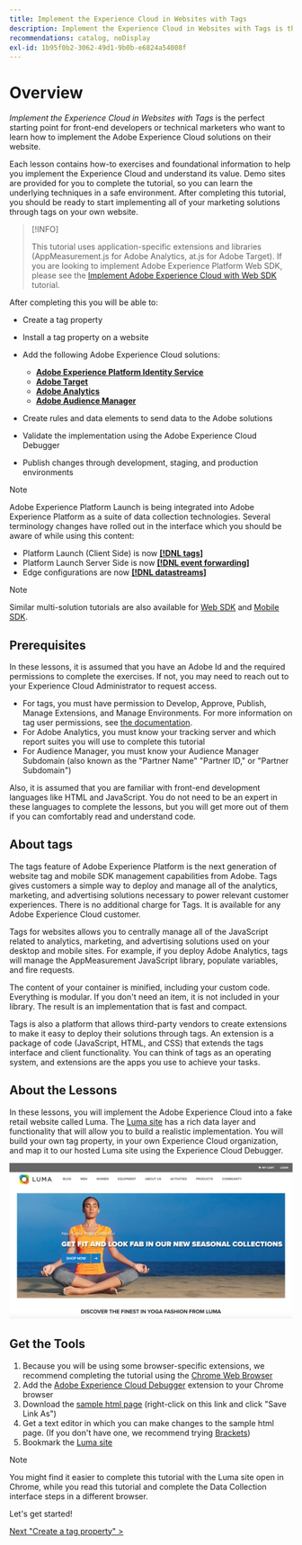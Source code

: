 ```yaml
---
title: Implement the Experience Cloud in Websites with Tags
description: Implement the Experience Cloud in Websites with Tags is the perfect starting point for front-end developers or technical marketers who want to learn how to implement the Adobe Experience Cloud solutions on their website.
recommendations: catalog, noDisplay
exl-id: 1b95f0b2-3062-49d1-9b0b-e6824a54008f
---
```

# Overview

_Implement the Experience Cloud in Websites with Tags_ is the perfect starting point for front-end developers or technical marketers who want to learn how to implement the Adobe Experience Cloud solutions on their website.

Each lesson contains how-to exercises and foundational information to help you implement the Experience Cloud and understand its value.  Demo sites are provided for you to complete the tutorial, so you can learn the underlying techniques in a safe environment. After completing this tutorial, you should be ready to start implementing all of your marketing solutions through tags on your own website.

>[!INFO]
>
>This tutorial uses application-specific extensions and libraries (AppMeasurement.js for Adobe Analytics, at.js for Adobe Target). If you are looking to implement Adobe Experience Platform Web SDK, please see the [Implement Adobe Experience Cloud with Web SDK](/help/tutorial-web-sdk/overview.md) tutorial.


After completing this you will be able to:

* Create a tag property

* Install a tag property on a website

* Add the following Adobe Experience Cloud solutions:
  * **[Adobe Experience Platform Identity Service](id-service.md)**
  * **[Adobe Target](target.md)**
  * **[Adobe Analytics](analytics.md)**
  * **[Adobe Audience Manager](audience-manager.md)**

* Create rules and data elements to send data to the Adobe solutions

* Validate the implementation using the Adobe Experience Cloud Debugger

* Publish changes through development, staging, and production environments

>[!NOTE]
>
>Adobe Experience Platform Launch is being integrated into Adobe Experience Platform as a suite of data collection technologies. Several terminology changes have rolled out in the interface which you should be aware of while using this content:
>
> * Platform Launch (Client Side) is now **[[!DNL tags]](https://experienceleague.adobe.com/docs/experience-platform/tags/home.html)** 
> * Platform Launch Server Side is now **[[!DNL event forwarding]](https://experienceleague.adobe.com/docs/experience-platform/tags/event-forwarding/overview.html)** 
> * Edge configurations  are now **[[!DNL datastreams]](https://experienceleague.adobe.com/docs/experience-platform/edge/fundamentals/datastreams.html)**

>[!NOTE]
>
>Similar multi-solution tutorials are also available for [Web SDK](../tutorial-web-sdk/overview.md) and [Mobile SDK](../tutorial-mobile-sdk/overview.md).

## Prerequisites

In these lessons, it is assumed that you have an Adobe Id and the required permissions to complete the exercises. If not, you may need to reach out to your Experience Cloud Administrator to request access.

* For tags, you must have permission to Develop, Approve, Publish, Manage Extensions, and Manage Environments. For more information on tag user permissions, see [the documentation](https://experienceleague.adobe.com/docs/experience-platform/tags/admin/user-permissions.html).
* For Adobe Analytics, you must know your tracking server and which report suites you will use to complete this tutorial
* For Audience Manager, you must know your Audience Manager Subdomain (also known as the "Partner Name" "Partner ID," or "Partner Subdomain")

Also, it is assumed that you are familiar with front-end development languages like HTML and JavaScript. You do not need to be an expert in these languages to complete the lessons, but you will get more out of them if you can comfortably read and understand code.

## About tags

The tags feature of Adobe Experience Platform is the next generation of website tag and mobile SDK management capabilities from Adobe. Tags gives customers a simple way to deploy and manage all of the analytics, marketing, and advertising solutions necessary to power relevant customer experiences. There is no additional charge for Tags. It is available for any Adobe Experience Cloud customer.

Tags for websites allows you to centrally manage all of the JavaScript related to analytics, marketing, and advertising solutions used on your desktop and mobile sites. For example, if you deploy Adobe Analytics, tags will manage the AppMeasurement JavaScript library, populate variables, and fire requests.

The content of your container is minified, including your custom code. Everything is modular. If you don't need an item, it is not included in your library. The result is an implementation that is fast and compact.

Tags is also a platform that allows third-party vendors to create extensions to make it easy to deploy their solutions through tags. An extension is a package of code (JavaScript, HTML, and CSS) that extends the tags interface and client functionality. You can think of tags as an operating system, and extensions are the apps you use to achieve your tasks.

## About the Lessons

In these lessons, you will implement the Adobe Experience Cloud into a fake retail website called Luma. The [Luma site](https://luma.enablementadobe.com/content/luma/us/en.html) has a rich data layer and functionality that will allow you to build a realistic implementation. You will build your own tag property, in your own Experience Cloud organization, and map it to our hosted Luma site using the Experience Cloud Debugger.

[![Luma website](images/overview-luma.png)](https://luma.enablementadobe.com/content/luma/us/en.html)

## Get the Tools

1. Because you will be using some browser-specific extensions, we recommend completing the tutorial using the [Chrome Web Browser](https://www.google.com/chrome/)
1. Add the [Adobe Experience Cloud Debugger](https://chrome.google.com/webstore/detail/adobe-experience-cloud-de/ocdmogmohccmeicdhlhhgepeaijenapj) extension to your Chrome browser
1. Download the [sample html page](https://www.enablementadobe.com/multi/web/basic-sample.html) (right-click on this link and click "Save Link As")
1. Get a text editor in which you can make changes to the sample html page. (If you don't have one, we recommend trying [Brackets](https://brackets.io/))
1. Bookmark the [Luma site](https://luma.enablementadobe.com/content/luma/us/en.html)

>[!NOTE]
>
>You might find it easier to complete this tutorial with the Luma site open in Chrome, while you read this tutorial and complete the Data Collection interface steps in a different browser.

Let's get started!

[Next "Create a tag property" >](create-a-property.md)
